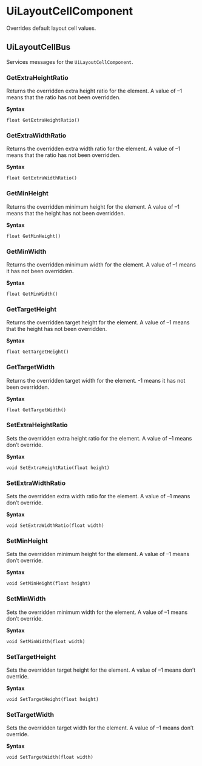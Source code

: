 # UiLayoutCellComponent<a name="lua-scripting-ces-api-ui-uilayoutcellcomponent"></a>

Overrides default layout cell values\.

## UiLayoutCellBus<a name="lua-scripting-ces-api-ui-uilayoutcellcomponent-uilayoutcellbus"></a>

Services messages for the `UiLayoutCellComponent`\.

### GetExtraHeightRatio<a name="lua-scripting-ces-api-ui-uilayoutcellcomponent-getextraheightratio"></a>

Returns the overridden extra height ratio for the element\. A value of –1 means that the ratio has not been overridden\.

**Syntax**

```
float GetExtraHeightRatio()
```

### GetExtraWidthRatio<a name="lua-scripting-ces-api-ui-uilayoutcellcomponent-getextrawidthratio"></a>

Returns the overridden extra width ratio for the element\. A value of –1 means that the ratio has not been overridden\.

**Syntax**

```
float GetExtraWidthRatio()
```

### GetMinHeight<a name="lua-scripting-ces-api-ui-uilayoutcellcomponent-getminheight"></a>

Returns the overridden minimum height for the element\. A value of –1 means that the height has not been overridden\.

**Syntax**

```
float GetMinHeight()
```

### GetMinWidth<a name="lua-scripting-ces-api-ui-uilayoutcellcomponent-getminwidth"></a>

Returns the overridden minimum width for the element\. A value of –1 means it has not been overridden\.

**Syntax**

```
float GetMinWidth()
```

### GetTargetHeight<a name="lua-scripting-ces-api-ui-uilayoutcellcomponent-gettargetheight"></a>

Returns the overridden target height for the element\. A value of –1 means that the height has not been overridden\.

**Syntax**

```
float GetTargetHeight()
```

### GetTargetWidth<a name="lua-scripting-ces-api-ui-uilayoutcellcomponent-gettargetwidth"></a>

Returns the overridden target width for the element\. \-1 means it has not been overridden\.

**Syntax**

```
float GetTargetWidth()
```

### SetExtraHeightRatio<a name="lua-scripting-ces-api-ui-uilayoutcellcomponent-setextraheightratio"></a>

Sets the overridden extra height ratio for the element\. A value of –1 means don’t override\.

**Syntax**

```
void SetExtraHeightRatio(float height)
```

### SetExtraWidthRatio<a name="lua-scripting-ces-api-ui-uilayoutcellcomponent-setextrawidthratio"></a>

Sets the overridden extra width ratio for the element\. A value of –1 means don’t override\.

**Syntax**

```
void SetExtraWidthRatio(float width)
```

### SetMinHeight<a name="lua-scripting-ces-api-ui-uilayoutcellcomponent-setminheight"></a>

Sets the overridden minimum height for the element\. A value of –1 means don’t override\.

**Syntax**

```
void SetMinHeight(float height)
```

### SetMinWidth<a name="lua-scripting-ces-api-ui-uilayoutcellcomponent-setminwidth"></a>

Sets the overridden minimum width for the element\. A value of –1 means don’t override\.

**Syntax**

```
void SetMinWidth(float width)
```

### SetTargetHeight<a name="lua-scripting-ces-api-ui-uilayoutcellcomponent-settargetheight"></a>

Sets the overridden target height for the element\. A value of –1 means don’t override\.

**Syntax**

```
void SetTargetHeight(float height)
```

### SetTargetWidth<a name="lua-scripting-ces-api-ui-uilayoutcellcomponent-settargetwidth"></a>

Sets the overridden target width for the element\. A value of –1 means don’t override\.

**Syntax**

```
void SetTargetWidth(float width)
```